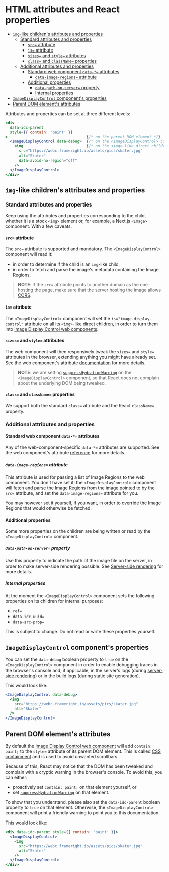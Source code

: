 # HTML attributes and React properties

<!-- toc -->

- [`img`-like children's attributes and properties](#img-like-childrens-attributes-and-properties)
  * [Standard attributes and properties](#standard-attributes-and-properties)
    + [`src=` attribute](#src-attribute)
    + [`is=` attribute](#is-attribute)
    + [`sizes=` and `style=` attributes](#sizes-and-style-attributes)
    + [`class=` and `className=` properties](#class-and-classname-properties)
  * [Additional attributes and properties](#additional-attributes-and-properties)
    + [Standard web component `data-*=` attributes](#standard-web-component-data--attributes)
      - [`data-image-regions=` attribute](#data-image-regions-attribute)
    + [Additional properties](#additional-properties)
      - [`data-path-on-server=` property](#data-path-on-server-property)
      - [Internal properties](#internal-properties)
- [`ImageDisplayControl` component's properties](#imagedisplaycontrol-components-properties)
- [Parent DOM element's attributes](#parent-dom-elements-attributes)

<!-- tocstop -->

Attributes and properties can be set at three different levels:

```jsx
<div
  data-idc-parent
  style={{ contain: 'paint' }}
>                                   {/* on the parent DOM element */}
  <ImageDisplayControl data-debug>  {/* on the <ImageDisplayControl> component */}
    <img                            {/* on the <img>-like direct children */}
      src="https://webc.frameright.io/assets/pics/skater.jpg"
      alt="Skater"
      data-avoid-no-region="off"
    />
  </ImageDisplayControl>
</div>
```

## `img`-like children's attributes and properties

### Standard attributes and properties

Keep using the attributes and properties corresponding to the child, whether it
is a stock `<img>` element or, for example, a Next.js `<Image>` component. With
a few caveats.

#### `src=` attribute

The `src=` attribute is supported and mandatory. The `<ImageDisplayControl>`
component will read it:

* in order to determine if the child is an `img`-like child,
* in order to fetch and parse the image's metadata containing the Image Regions.

> **NOTE**: if the `src=` attribute points to another domain as the one hosting
> the page, make sure that the server hosting the image allows
> [CORS](https://developer.mozilla.org/en-US/docs/Web/HTTP/CORS).

#### `is=` attribute

The `<ImageDisplayControl>` component will set the `is="image-display-control"`
attribute on all its `<img>`-like direct children, in order to turn them into
[Image Display Control web components](https://github.com/Frameright/image-display-control-web-component).

#### `sizes=` and `style=` attributes

The web component will then responsively tweak the `sizes=` and `style=`
attributes in the browser, extending anything you might have already set. See
the web component's attribute
[documentation](https://github.com/Frameright/image-display-control-web-component/blob/main/image-display-control/docs/explanation/attributes.md)
for more details.

> **NOTE**: we are setting
[`suppressHydrationWarning`](https://legacy.reactjs.org/docs/dom-elements.html#suppresshydrationwarning)
on the `<ImageDisplayControl>` component, so that React does not complain about
the underlying DOM being tweaked.

#### `class=` and `className=` properties

We support both the standard `class=` attribute and the React `className=`
property.

### Additional attributes and properties

#### Standard web component `data-*=` attributes

Any of the web-component-specific `data-*=` attributes are supported. See the
web component's attribute
[reference](https://github.com/Frameright/image-display-control-web-component/blob/main/image-display-control/docs/reference/attributes.md)
for more details.

##### `data-image-regions=` attribute

This attribute is used for passing a list of Image Regions to the web component.
You don't have set it: the `<ImageDisplayControl>` component will fetch and
parse the Image Regions from the image pointed to by the `src=` attribute, and
set the `data-image-regions=` attribute for you.

You may however set it yourself, if you want, in order to override the Image
Regions that would otherwise be fetched.

#### Additional properties

Some more properties on the children are being written or read by the
`<ImageDisplayControl>` component.

##### `data-path-on-server=` property

Use this property to indicate the path of the image file on the server, in order
to make server-side rendering possible. See
[Server-side rendering](ssr.md) for more details.

##### Internal properties

At the moment the `<ImageDisplayControl>` component sets the following
properties on its children for internal purposes:

* `ref=`
* `data-idc-uuid=`
* `data-src-prop=`

This is subject to change. Do not read or write these properties yourself.

## `ImageDisplayControl` component's properties

You can set the `data-debug` boolean property to `true` on the
`<ImageDisplayControl>` component in order to enable debugging traces in the
browser's console and, if applicable, in the server's logs (during
[server-side rendering](ssr.md)) or in the build logs (during static site
generation).

This would look like:

```jsx
<ImageDisplayControl data-debug>
  <img
    src="https://webc.frameright.io/assets/pics/skater.jpg"
    alt="Skater"
  />
</ImageDisplayControl>
```

## Parent DOM element's attributes

By default the
[Image Display Control web component](https://github.com/Frameright/image-display-control-web-component)
will add `contain: paint;` to the `style=` attribute of its parent DOM element.
This is called
[CSS containment](https://developer.mozilla.org/en-US/docs/Web/CSS/CSS_Containment)
and is used to avoid unwanted scrollbars.

Because of this, React may notice that the DOM has been tweaked and complain
with a cryptic warning in the browser's console. To avoid this, you can either:

* proactively set `contain: paint;` on that element yourself, or
* set
  [`suppressHydrationWarning`](https://legacy.reactjs.org/docs/dom-elements.html#suppresshydrationwarning)
  on that element.

To show that you understand, please also set the `data-idc-parent` boolean
property to `true` on that element. Otherwise, the `<ImageDisplayControl>`
component will print a friendly warning to point you to this documentation.

This would look like:

```jsx
<div data-idc-parent style={{ contain: 'paint' }}>
  <ImageDisplayControl>
    <img
      src="https://webc.frameright.io/assets/pics/skater.jpg"
      alt="Skater"
    />
  </ImageDisplayControl>
</div>
```
